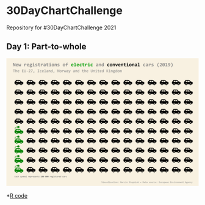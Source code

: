 # 30DayChartChallenge

Repository for #30DayChartChallenge 2021

## Day 1: Part-to-whole

![](img/day_1.png)

*[R code](https://github.com/stmarcin/30DayChartChallenge/blob/main/R/day_01.R)